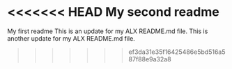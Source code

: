 <<<<<<< HEAD
My second readme
=======
My first readme
This is an update for my ALX README.md file.
This is another update for my ALX README.md file.
>>>>>>> ef3da31e35f16425486e5bd516a587f88e9a32a8
